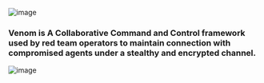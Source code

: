 
![image](https://user-images.githubusercontent.com/54769522/169645448-7e3c483a-e7b2-41b0-9567-4b4c0e75bfe2.png)

### Venom is A Collaborative Command and Control framework used by red team operators to maintain connection with compromised agents under a stealthy and encrypted channel.

![image](https://user-images.githubusercontent.com/54769522/169666379-4d2a4bc1-32f9-4057-a542-3e3c1dcc5120.png) 

